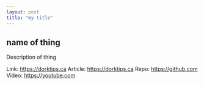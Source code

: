 ```yaml
---
layout: post
title: "my title"
---
```


## name of thing

Description of thing

<!-- One of the following -->
Link: <https://dorktips.ca>
Article: <https://dorktips.ca>
Repo: <https://github.com>
Video: <https://youtube.com>
